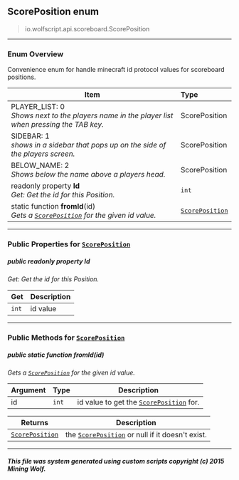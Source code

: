 ## ScorePosition __enum__

>io.wolfscript.api.scoreboard.ScorePosition

---

### Enum Overview

Convenience enum for handle minecraft id protocol values for scoreboard positions.

Item | Type   
--- | :--- 
PLAYER_LIST: 0<br> _Shows next to the players name in the player list when pressing the TAB key._ | ScorePosition
SIDEBAR: 1<br> _shows in a sidebar that pops up on the side of the players screen._ | ScorePosition
BELOW_NAME: 2<br> _Shows below the name above a players head._ | ScorePosition
 readonly property __Id__ <br> _Get: Get the id for this Position._ | `int`
static function __fromId__(id) <br> _Gets a [`ScorePosition`](ScorePosition.md) for the given id value._ | [`ScorePosition`](ScorePosition.md)



---


### Public Properties for [`ScorePosition`](ScorePosition.md)

##### <a id='id'></a>public  readonly property __Id__

_Get: Get the id for this Position._

Get | Description
--- | --- 
`int` | id value



---

### Public Methods for [`ScorePosition`](ScorePosition.md)

##### <a id='fromid'></a>public static function __fromId__(id)

_Gets a [`ScorePosition`](ScorePosition.md) for the given id value._

Argument | Type | Description  
--- | --- | --- 
id | `int` | id value to get the [`ScorePosition`](ScorePosition.md) for.

Returns | Description
--- | --- 
[`ScorePosition`](ScorePosition.md) | the [`ScorePosition`](ScorePosition.md) or null if it doesn't exist.


---


##### This file was system generated using custom scripts copyright (c) 2015 Mining Wolf.
	

